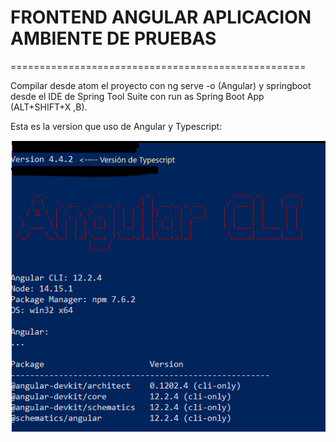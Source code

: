 #  FRONTEND ANGULAR APLICACION AMBIENTE DE PRUEBAS
===================================================

Compilar desde atom el proyecto con ng serve -o  (Angular) y springboot desde el IDE de Spring Tool Suite con run as Spring Boot App (ALT+SHIFT+X ,B).

Esta es la version que uso de Angular y Typescript:

![Version](https://github.com/Afx987/Spring-Angular/blob/8f1ebe59cf5567b7194f81592d00d6834eff2f83/Version%20de%20Angular%20CLI%20para%20compilar%20proyecto.PNG)
